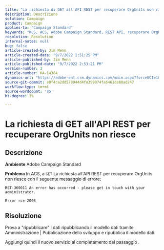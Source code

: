 ```yaml
---
title: "La richiesta di GET all'API REST per recuperare OrgUnits non riesce"
description: Descrizione
solution: Campaign
product: Campaign
applies-to: "Campaign Standard"
keywords: "KCS, ACS, Adobe Campaign Standard, REST API, recuperare OrgUnits, fail, republish, data model"
resolution: Resolution
internal-notes: null
bug: false
article-created-by: Jim Menn
article-created-date: "9/7/2022 1:51:25 PM"
article-published-by: Jim Menn
article-published-date: "9/7/2022 2:53:21 PM"
version-number: 3
article-number: KA-14384
dynamics-url: "https://adobe-ent.crm.dynamics.com/main.aspx?forceUCI=1&pagetype=entityrecord&etn=knowledgearticle&id=f6147927-b42e-ed11-9db1-0022480866ad"
source-git-commit: e8f4ca2dd578944d4fe399074fab461de88ad247
workflow-type: tm+mt
source-wordcount: '85'
ht-degree: 3%

---
```


# La richiesta di GET all&#39;API REST per recuperare OrgUnits non riesce

## Descrizione


<b>Ambiente</b>
Adobe Campaign Standard

<b>Problema</b>
In ACS, a `GET` La richiesta all&#39;API REST per recuperare OrgUnits non riesce con il seguente messaggio di errore:


```
RST-360011 An error has occurred - please get in touch with your administrator.

Error rc=-2003
```



## Risoluzione


Prova a &quot;ripubblicare&quot; i dati ripubblicando il modello dati tramite Amministrazione | Pubblicazione dello sviluppo e ripubblica il modello dati.

Aggiungi quindi il nuovo servizio al completamento del passaggio .
